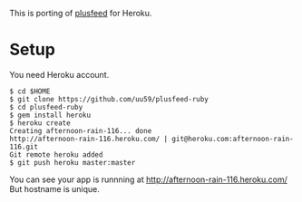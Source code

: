 This is porting of [plusfeed](https://github.com/russellbeattie/plusfeed) for Heroku.

# Setup

You need Heroku account.

    $ cd $HOME
    $ git clone https://github.com/uu59/plusfeed-ruby
    $ cd plusfeed-ruby
    $ gem install heroku
    $ heroku create
    Creating afternoon-rain-116... done
    http://afternoon-rain-116.heroku.com/ | git@heroku.com:afternoon-rain-116.git
    Git remote heroku added
    $ git push heroku master:master

You can see your app is runnning at http://afternoon-rain-116.heroku.com/ 
But hostname is unique.


